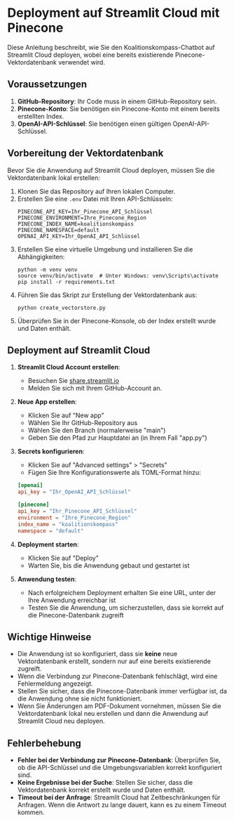 # Deployment auf Streamlit Cloud mit Pinecone

Diese Anleitung beschreibt, wie Sie den Koalitionskompass-Chatbot auf Streamlit Cloud deployen, wobei eine bereits existierende Pinecone-Vektordatenbank verwendet wird.

## Voraussetzungen

1. **GitHub-Repository**: Ihr Code muss in einem GitHub-Repository sein.
2. **Pinecone-Konto**: Sie benötigen ein Pinecone-Konto mit einem bereits erstellten Index.
3. **OpenAI-API-Schlüssel**: Sie benötigen einen gültigen OpenAI-API-Schlüssel.

## Vorbereitung der Vektordatenbank

Bevor Sie die Anwendung auf Streamlit Cloud deployen, müssen Sie die Vektordatenbank lokal erstellen:

1. Klonen Sie das Repository auf Ihren lokalen Computer.
2. Erstellen Sie eine `.env` Datei mit Ihren API-Schlüsseln:
   ```
   PINECONE_API_KEY=Ihr_Pinecone_API_Schlüssel
   PINECONE_ENVIRONMENT=Ihre_Pinecone_Region
   PINECONE_INDEX_NAME=koalitionskompass
   PINECONE_NAMESPACE=default
   OPENAI_API_KEY=Ihr_OpenAI_API_Schlüssel
   ```
3. Erstellen Sie eine virtuelle Umgebung und installieren Sie die Abhängigkeiten:
   ```
   python -m venv venv
   source venv/bin/activate  # Unter Windows: venv\Scripts\activate
   pip install -r requirements.txt
   ```
4. Führen Sie das Skript zur Erstellung der Vektordatenbank aus:
   ```
   python create_vectorstore.py
   ```
5. Überprüfen Sie in der Pinecone-Konsole, ob der Index erstellt wurde und Daten enthält.

## Deployment auf Streamlit Cloud

1. **Streamlit Cloud Account erstellen**:
   - Besuchen Sie [share.streamlit.io](https://share.streamlit.io/)
   - Melden Sie sich mit Ihrem GitHub-Account an.

2. **Neue App erstellen**:
   - Klicken Sie auf "New app"
   - Wählen Sie Ihr GitHub-Repository aus
   - Wählen Sie den Branch (normalerweise "main")
   - Geben Sie den Pfad zur Hauptdatei an (in Ihrem Fall "app.py")

3. **Secrets konfigurieren**:
   - Klicken Sie auf "Advanced settings" > "Secrets"
   - Fügen Sie Ihre Konfigurationswerte als TOML-Format hinzu:
   ```toml
   [openai]
   api_key = "Ihr_OpenAI_API_Schlüssel"

   [pinecone]
   api_key = "Ihr_Pinecone_API_Schlüssel"
   environment = "Ihre_Pinecone_Region"
   index_name = "koalitionskompass"
   namespace = "default"
   ```

4. **Deployment starten**:
   - Klicken Sie auf "Deploy"
   - Warten Sie, bis die Anwendung gebaut und gestartet ist

5. **Anwendung testen**:
   - Nach erfolgreichem Deployment erhalten Sie eine URL, unter der Ihre Anwendung erreichbar ist
   - Testen Sie die Anwendung, um sicherzustellen, dass sie korrekt auf die Pinecone-Datenbank zugreift

## Wichtige Hinweise

- Die Anwendung ist so konfiguriert, dass sie **keine** neue Vektordatenbank erstellt, sondern nur auf eine bereits existierende zugreift.
- Wenn die Verbindung zur Pinecone-Datenbank fehlschlägt, wird eine Fehlermeldung angezeigt.
- Stellen Sie sicher, dass die Pinecone-Datenbank immer verfügbar ist, da die Anwendung ohne sie nicht funktioniert.
- Wenn Sie Änderungen am PDF-Dokument vornehmen, müssen Sie die Vektordatenbank lokal neu erstellen und dann die Anwendung auf Streamlit Cloud neu deployen.

## Fehlerbehebung

- **Fehler bei der Verbindung zur Pinecone-Datenbank**: Überprüfen Sie, ob die API-Schlüssel und die Umgebungsvariablen korrekt konfiguriert sind.
- **Keine Ergebnisse bei der Suche**: Stellen Sie sicher, dass die Vektordatenbank korrekt erstellt wurde und Daten enthält.
- **Timeout bei der Anfrage**: Streamlit Cloud hat Zeitbeschränkungen für Anfragen. Wenn die Antwort zu lange dauert, kann es zu einem Timeout kommen. 